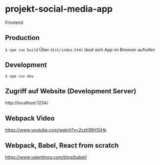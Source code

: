 # projekt-social-media-app

Frontend

## Production

`$ npm run build`
Über `dist/index.html` lässt sich App im Browser aufrufen

## Development

`$ npm run dev `

## Zugriff auf Website (Development Server)

http://localhost:1234/

## Webpack Video

https://www.youtube.com/watch?v=2vzh19H1GHk

## Webpack, Babel, React from scratch

https://www.valentinog.com/blog/babel/

